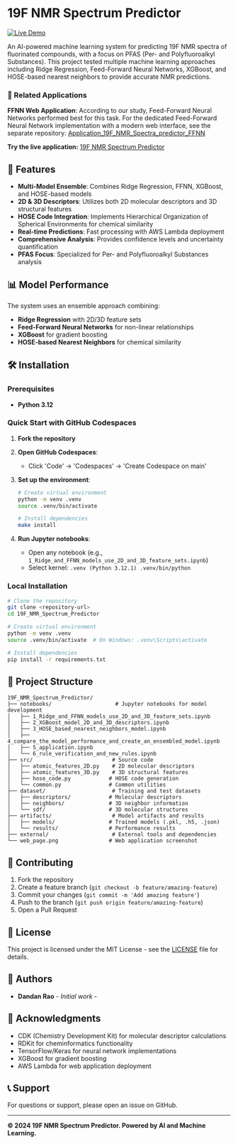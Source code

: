 # 19F NMR Spectrum Predictor

[![Live Demo](https://img.shields.io/badge/Live%20Demo-AWS%20Lambda-blue)](https://wqdx9jslij.execute-api.us-east-2.amazonaws.com/prod/)

An AI-powered machine learning system for predicting 19F NMR spectra of fluorinated compounds, with a focus on PFAS (Per- and Polyfluoroalkyl Substances). This project tested multiple machine learning approaches including Ridge Regression, Feed-Forward Neural Networks, XGBoost, and HOSE-based nearest neighbors to provide accurate NMR predictions.

### 🔗 Related Applications
**FFNN Web Application**: According to our study, Feed-Forward Neural Networks performed best for this task. For the dedicated Feed-Forward Neural Network implementation with a modern web interface, see the separate repository: [Application_19F_NMR_Spectra_predictor_FFNN](https://github.com/Dandan-Rao/Application_19F_NMR_Spectra_predictor_FFNN)

**Try the live application:** [19F NMR Spectrum Predictor](https://wqdx9jslij.execute-api.us-east-2.amazonaws.com/prod/)

## 🚀 Features

- **Multi-Model Ensemble**: Combines Ridge Regression, FFNN, XGBoost, and HOSE-based models
- **2D & 3D Descriptors**: Utilizes both 2D molecular descriptors and 3D structural features
- **HOSE Code Integration**: Implements Hierarchical Organization of Spherical Environments for chemical similarity
- **Real-time Predictions**: Fast processing with AWS Lambda deployment
- **Comprehensive Analysis**: Provides confidence levels and uncertainty quantification
- **PFAS Focus**: Specialized for Per- and Polyfluoroalkyl Substances analysis

## 📊 Model Performance

The system uses an ensemble approach combining:
- **Ridge Regression** with 2D/3D feature sets
- **Feed-Forward Neural Networks** for non-linear relationships
- **XGBoost** for gradient boosting
- **HOSE-based Nearest Neighbors** for chemical similarity

## 🛠️ Installation

### Prerequisites

- **Python 3.12**

### Quick Start with GitHub Codespaces

1. **Fork the repository**

2. **Open GitHub Codespaces**:
   - Click 'Code' → 'Codespaces' → 'Create Codespace on main'

3. **Set up the environment**:
   ```bash
   # Create virtual environment
   python -m venv .venv
   source .venv/bin/activate
   
   # Install dependencies
   make install
   ```

4. **Run Jupyter notebooks**:
   - Open any notebook (e.g., `1_Ridge_and_FFNN_models_use_2D_and_3D_feature_sets.ipynb`)
   - Select kernel: `.venv (Python 3.12.1) .venv/bin/python`

### Local Installation

```bash
# Clone the repository
git clone <repository-url>
cd 19F_NMR_Spectrum_Predictor

# Create virtual environment
python -m venv .venv
source .venv/bin/activate  # On Windows: .venv\Scripts\activate

# Install dependencies
pip install -r requirements.txt
```

## 📁 Project Structure

```
19F_NMR_Spectrum_Predictor/
├── notebooks/                    # Jupyter notebooks for model development
│   ├── 1_Ridge_and_FFNN_models_use_2D_and_3D_feature_sets.ipynb
│   ├── 2_XGBoost_model_2D_and_3D_descriptors.ipynb
│   ├── 3_HOSE_based_nearest_neighbors_model.ipynb
│   ├── 4_compare_the_model_performance_and_create_an_ensembled_model.ipynb
│   ├── 5_application.ipynb
│   └── 6_rule_verification_and_new_rules.ipynb
├── src/                         # Source code
│   ├── atomic_features_2D.py    # 2D molecular descriptors
│   ├── atomic_features_3D.py    # 3D structural features
│   ├── hose_code.py            # HOSE code generation
│   └── common.py               # Common utilities
├── dataset/                     # Training and test datasets
│   ├── descriptors/            # Molecular descriptors
│   ├── neighbors/              # 3D neighbor information
│   └── sdf/                    # 3D molecular structures
├── artifacts/                   # Model artifacts and results
│   ├── models/                 # Trained models (.pkl, .h5, .json)
│   └── results/                # Performance results
├── external/                    # External tools and dependencies
└── web_page.png                # Web application screenshot
```

## 🤝 Contributing

1. Fork the repository
2. Create a feature branch (`git checkout -b feature/amazing-feature`)
3. Commit your changes (`git commit -m 'Add amazing feature'`)
4. Push to the branch (`git push origin feature/amazing-feature`)
5. Open a Pull Request

## 📄 License

This project is licensed under the MIT License - see the [LICENSE](LICENSE) file for details.

## 👥 Authors

- **Dandan Rao** - *Initial work* - 

## 🙏 Acknowledgments

- CDK (Chemistry Development Kit) for molecular descriptor calculations
- RDKit for cheminformatics functionality
- TensorFlow/Keras for neural network implementations
- XGBoost for gradient boosting
- AWS Lambda for web application deployment

## 📞 Support

For questions or support, please open an issue on GitHub.

---

**© 2024 19F NMR Spectrum Predictor. Powered by AI and Machine Learning.**